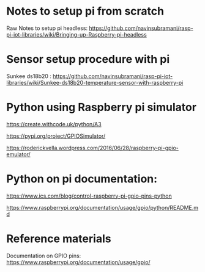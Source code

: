 # Notes to setup pi from scratch

Raw Notes to setup pi headless: https://github.com/navinsubramani/rasp-pi-iot-libraries/wiki/Bringing-up-Raspberry-pi-headless

# Sensor setup procedure with pi

Sunkee ds18b20 : https://github.com/navinsubramani/rasp-pi-iot-libraries/wiki/Sunkee-ds18b20-temperature-sensor-with-raspberry-pi

# Python using Raspberry pi simulator

https://create.withcode.uk/python/A3

https://pypi.org/project/GPIOSimulator/

https://roderickvella.wordpress.com/2016/06/28/raspberry-pi-gpio-emulator/

# Python on pi documentation: 

https://www.ics.com/blog/control-raspberry-pi-gpio-pins-python

https://www.raspberrypi.org/documentation/usage/gpio/python/README.md

# Reference materials

Documentation on GPIO pins: https://www.raspberrypi.org/documentation/usage/gpio/
